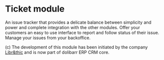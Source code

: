 Ticket module
=============


An issue tracker that provides a delicate balance between simplicity and power and complete integration with the other modules.
Offer your customers an easy to use interface to report and follow status of their issue. Manage your issues from
your backoffice.
 

(c) The development of this module has been initiated by the company <a href="https://librethic.io">Libr&thic</a> and is now part of dolibarr ERP CRM core.
